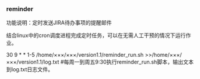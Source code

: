 ### reminder
功能说明：定时发送JIRA待办事项的提醒邮件

结合linux中的cron调度进程完成定时任务，可以在无需人工干预的情况下运行作业。

30 9  * * 1-5 /home/×××/×××/version1.1/reminder_run.sh >>/home/×××/×××/version1.1/log.txt  #每周一到周五9:30执行reminder_run.sh脚本，输出文本到log.txt日志文件。

